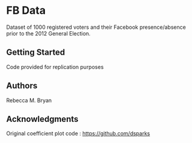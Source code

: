 # FB Data

Dataset of 1000 registered voters and their Facebook presence/absence prior to the 2012 General Election.  

## Getting Started

Code provided for replication purposes 


## Authors

Rebecca M. Bryan

## Acknowledgments
Original coefficient plot code : https://github.com/dsparks


